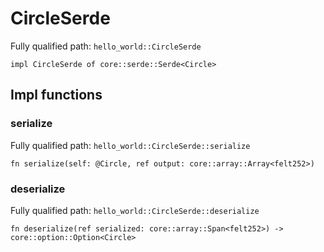 # CircleSerde

Fully qualified path: `hello_world::CircleSerde`

```cairo
impl CircleSerde of core::serde::Serde<Circle>
```

## Impl functions

### serialize

Fully qualified path: `hello_world::CircleSerde::serialize`

```cairo
fn serialize(self: @Circle, ref output: core::array::Array<felt252>)
```

### deserialize

Fully qualified path: `hello_world::CircleSerde::deserialize`

```cairo
fn deserialize(ref serialized: core::array::Span<felt252>) -> core::option::Option<Circle>
```
